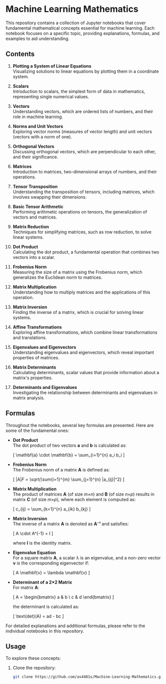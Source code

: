 # Machine Learning Mathematics

This repository contains a collection of Jupyter notebooks that cover fundamental mathematical concepts essential for machine learning. Each notebook focuses on a specific topic, providing explanations, formulas, and examples to aid understanding.

## Contents

1. **Plotting a System of Linear Equations**  
   Visualizing solutions to linear equations by plotting them in a coordinate system.

2. **Scalars**  
   Introduction to scalars, the simplest form of data in mathematics, representing single numerical values.

3. **Vectors**  
   Understanding vectors, which are ordered lists of numbers, and their role in machine learning.

4. **Norms and Unit Vectors**  
   Exploring vector norms (measures of vector length) and unit vectors (vectors with a norm of one).

5. **Orthogonal Vectors**  
   Discussing orthogonal vectors, which are perpendicular to each other, and their significance.

6. **Matrices**  
   Introduction to matrices, two-dimensional arrays of numbers, and their operations.

7. **Tensor Transposition**  
   Understanding the transposition of tensors, including matrices, which involves swapping their dimensions.

8. **Basic Tensor Arithmetic**  
   Performing arithmetic operations on tensors, the generalization of vectors and matrices.

9. **Matrix Reduction**  
   Techniques for simplifying matrices, such as row reduction, to solve linear systems.

10. **Dot Product**  
    Calculating the dot product, a fundamental operation that combines two vectors into a scalar.

11. **Frobenius Norm**  
    Measuring the size of a matrix using the Frobenius norm, which generalizes the Euclidean norm to matrices.

12. **Matrix Multiplication**  
    Understanding how to multiply matrices and the applications of this operation.

13. **Matrix Inversion**  
    Finding the inverse of a matrix, which is crucial for solving linear systems.

14. **Affine Transformations**  
    Exploring affine transformations, which combine linear transformations and translations.

15. **Eigenvalues and Eigenvectors**  
    Understanding eigenvalues and eigenvectors, which reveal important properties of matrices.

16. **Matrix Determinants**  
    Calculating determinants, scalar values that provide information about a matrix's properties.

17. **Determinants and Eigenvalues**  
    Investigating the relationship between determinants and eigenvalues in matrix analysis.

## Formulas

Throughout the notebooks, several key formulas are presented. Here are some of the fundamental ones:

- **Dot Product**  
  The dot product of two vectors **a** and **b** is calculated as:

  \[
  \mathbf{a} \cdot \mathbf{b} = \sum_{i=1}^{n} a_i b_i
  \]

- **Frobenius Norm**  
  The Frobenius norm of a matrix **A** is defined as:

  \[
  \|A\|_F = \sqrt{\sum_{i=1}^{m} \sum_{j=1}^{n} |a_{ij}|^2}
  \]

- **Matrix Multiplication**  
  The product of matrices **A** (of size *m*×*n*) and **B** (of size *n*×*p*) results in matrix **C** (of size *m*×*p*), where each element is computed as:

  \[
  c_{ij} = \sum_{k=1}^{n} a_{ik} b_{kj}
  \]

- **Matrix Inversion**  
  The inverse of a matrix **A** is denoted as **A⁻¹** and satisfies:

  \[
  A \cdot A^{-1} = I
  \]

  where **I** is the identity matrix.

- **Eigenvalue Equation**  
  For a square matrix **A**, a scalar λ is an eigenvalue, and a non-zero vector **v** is the corresponding eigenvector if:

  \[
  A \mathbf{v} = \lambda \mathbf{v}
  \]

- **Determinant of a 2×2 Matrix**  
  For matrix **A**:

  \[
  A = \begin{bmatrix}
  a & b \\
  c & d
  \end{bmatrix}
  \]

  the determinant is calculated as:

  \[
  \text{det}(A) = ad - bc
  \]

For detailed explanations and additional formulas, please refer to the individual notebooks in this repository.

## Usage

To explore these concepts:

1. Clone the repository:

   ```bash
   git clone https://github.com/as4401s/Machine-Learning-Mathematics.git
